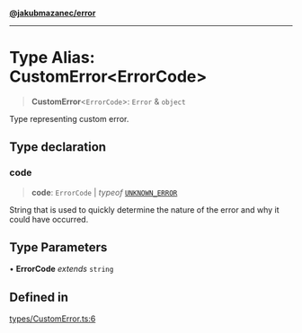 [**@jakubmazanec/error**](../README.md)

---

# Type Alias: CustomError\<ErrorCode\>

> **CustomError**\<`ErrorCode`\>: `Error` & `object`

Type representing custom error.

## Type declaration

### code

> **code**: `ErrorCode` \| _typeof_ [`UNKNOWN_ERROR`](../variables/UNKNOWN_ERROR.md)

String that is used to quickly determine the nature of the error and why it could have occurred.

## Type Parameters

• **ErrorCode** _extends_ `string`

## Defined in

[types/CustomError.ts:6](https://github.com/jakubmazanec/tools/blob/0633c96618f3c6692ade528aee0f27ac091468a5/packages/error/source/types/CustomError.ts#L6)
